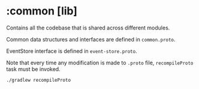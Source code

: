 # :common [lib]

Contains all the codebase that is shared across different modules.

Common data structures and interfaces are defined in `common.proto`.

EventStore interface is defined in `event-store.proto`.

Note that every time any modification is made to `.proto` file, `recompileProto` task must be invoked.

    ./gradlew recompileProto

